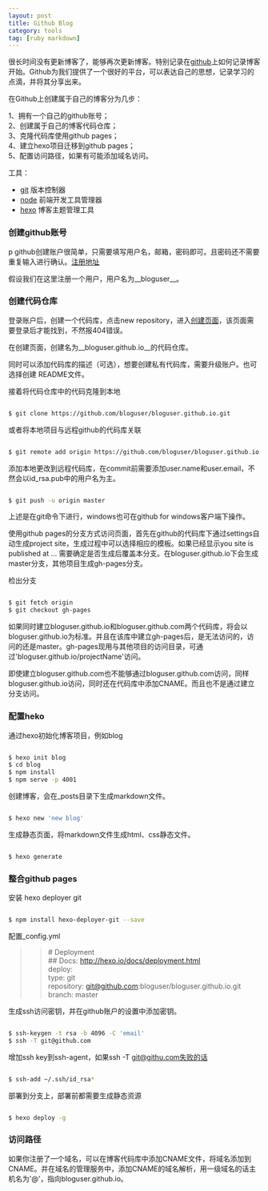 ```yaml
---
layout: post
title: Github Blog
category: tools
tag: [ruby markdown]
---
```


很长时间没有更新博客了，能够再次更新博客。特别记录在[github](https://github.com)上如何记录博客开始。Github为我们提供了一个很好的平台，可以表达自己的思想，记录学习的点滴，并将其分享出来。

在Github上创建属于自己的博客分为几步：

1、拥有一个自己的github账号；  
2、创建属于自己的博客代码仓库；  
3、克隆代码库使用github pages；  
4、建立hexo项目迁移到github pages；  
5、配置访问路径，如果有可能添加域名访问。

[git]: https://git-scm.com/download/
[node]: https://nodejs.org/
[hexo]: https://hexo.io/

工具：

+ [git][git] 版本控制器
+ [node][node] 前端开发工具管理器
+ [hexo][hexo] 博客主题管理工具

<!-- more -->

### 创建github账号 ###
p
github创建账户很简单，只需要填写用户名，邮箱，密码即可。且密码还不需要重复输入进行确认。[注册地址][github]

[github]: https://github.com "github"

假设我们在这里注册一个用户，用户名为__bloguser__。

### 创建代码仓库 ###

登录账户后，创建一个代码库，点击new repository，进入[创建页面](https://github.com/new)，该页面需要登录后才能找到，不然报404错误。

在创建页面，创建名为__bloguser.github.io__的代码仓库。

同时可以添加代码库的描述（可选），想要创建私有代码库，需要升级账户。也可选择创建
README文件。

接着将代码仓库中的代码克隆到本地

``` sh

$ git clone https://github.com/bloguser/bloguser.github.io.git

```

或者将本地项目与远程github的代码库关联

``` sh

$ git remote add origin https://github.com/bloguser/bloguser.github.io.git

```

添加本地更改到远程代码库，在commit前需要添加user.name和user.email，不然会以id_rsa.pub中的用户名为主。

``` sh

$ git push -u origin master

```

上述是在git命令下进行，windows也可在github for windows客户端下操作。

使用github pages的分支方式访问页面，首先在github的代码库下通过settings自动生成project site，生成过程中可以选择相应的模板。如果已经显示you site is published at ... 需要确定是否生成后覆盖本分支。在bloguser.github.io下会生成master分支，其他项目生成gh-pages分支。

检出分支

``` sh

$ git fetch origin
$ git checkout gh-pages

```

如果同时建立bloguser.github.io和bloguser.github.com两个代码库，将会以bloguser.github.io为标准。并且在该库中建立gh-pages后，是无法访问的，访问的还是master。gh-pages现用与其他项目的访问目录，可通过'bloguser.github.io/projectName'访问。

即使建立bloguser.github.com也不能够通过bloguser.github.com访问，同样bloguser.github.io访问，同时还在代码库中添加CNAME。而且也不是通过建立分支访问。


### 配置heko ###

通过hexo初始化博客项目，例如blog

``` sh

$ hexo init blog
$ cd blog
$ npm install
$ npm serve -p 4001

```

创建博客，会在_posts目录下生成markdown文件。

``` sh

$ hexo new 'new blog'

```

生成静态页面，将markdown文件生成html、css静态文件。

``` sh

$ hexo generate

```


### 整合github pages ###

安装 hexo deployer git

``` sh

$ npm install hexo-deployer-git --save

```

配置_config.yml

>> \# Deployment  
>> \#\# Docs: http://hexo.io/docs/deployment.html  
>> deploy:  
>>  type: git  
>>  repository: git@github.com:bloguser/bloguser.github.io.git  
>>  branch: master

生成ssh访问密钥，并在github账户的设置中添加密钥。

``` sh

$ ssh-keygen -t rsa -b 4096 -C 'email'
$ ssh -T git@github.com

```

增加ssh key到ssh-agent，如果ssh -T git@githu.com失败的话

``` sh

$ ssh-add ~/.ssh/id_rsa*

```

部署到分支上，部署前都需要生成静态资源

``` sh

$ hexo deploy -g

```


### 访问路径 ###

如果你注册了一个域名，可以在博客代码库中添加CNAME文件，将域名添加到CNAME。并在域名的管理服务中，添加CNAME的域名解析，用一级域名的话主机名为'@'，指向bloguser.github.io。

